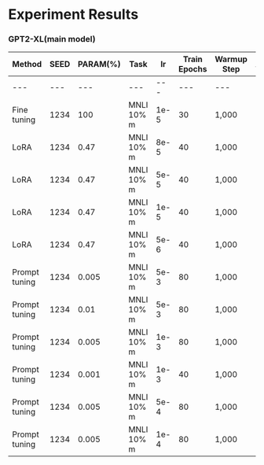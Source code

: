 # Experiment Results

### GPT2-XL(main model)

|Method            |SEED |PARAM(%)|Task       |lr           |Train Epochs|Warmup Step|Accuracy      |
|---               |---  |---     |---        |---          |---         |---        |---           |
|---               |---  |---     |---        |---          |---         |---        |---           |
|Fine tuning       |1234 |100     |MNLI 10% m |1e-5         |30          |1,000      |82.9          |
|LoRA              |1234 |0.47    |MNLI 10% m |8e-5         |40          |1,000      |83.6          |
|LoRA              |1234 |0.47    |MNLI 10% m |5e-5         |40          |1,000      |<br>83.7</br> |
|LoRA              |1234 |0.47    |MNLI 10% m |1e-5         |40          |1,000      |83.1          |
|LoRA              |1234 |0.47    |MNLI 10% m |5e-6         |40          |1,000      |82.2          |
|Prompt tuning     |1234 |0.005   |MNLI 10% m |5e-3         |80          |1,000      |80.0          |
|Prompt tuning     |1234 |0.01    |MNLI 10% m |5e-3         |80          |1,000      |66.6          |
|Prompt tuning     |1234 |0.005   |MNLI 10% m |1e-3         |80          |1,000      |78.1          |
|Prompt tuning     |1234 |0.001   |MNLI 10% m |1e-3         |40          |1,000      |69.5          |
|Prompt tuning     |1234 |0.005   |MNLI 10% m |5e-4         |80          |1,000      |65.18         |
|Prompt tuning     |1234 |0.005   |MNLI 10% m |1e-4         |80          |1,000      |53.9          |
